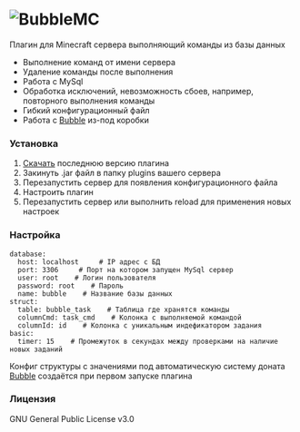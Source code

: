 # ![BubbleMC](http://i.imgur.com/2WAUYyB.png)
Плагин для Minecraft сервера выполняющий команды из базы данных

  - Выполнение команд от имени сервера
  - Удаление команды после выполнения
  - Работа с MySql
  - Обработка исключений, невозможность сбоев, например, повторного выполнения команды
  - Гибкий конфигурационный файл
  - Работа с [Bubble](https://github.com/MarshalX/Bubble) из-под коробки

### Установка
1. [Скачать](https://github.com/MarshalX/BubbleMC/releases/latest) последнюю версию плагина
2. Закинуть .jar файл в папку plugins вашего сервера
3. Перезапустить сервер для появления конфигурационного файла
4. Настроить плагин
5. Перезапустить сервер или выполнить reload для применения новых настроек

### Настройка
```
database:
  host: localhost     # IP адрес с БД
  port: 3306     # Порт на котором запущен MySql сервер
  user: root    # Логин пользователя
  password: root    # Пароль
  name: bubble    # Название базы данных
struct:
  table: bubble_task    # Таблица где хранятся команды
  columnCmd: task_cmd    # Колонка с выполняемой командой
  columnId: id    # Колонка с уникальным индефикатором задания
basic:
  timer: 15    # Промежуток в секундах между проверками на наличие новых заданий
```

Конфиг структуры с значениями под автоматическую систему доната [Bubble](https://github.com/MarshalX/Bubble) создаётся при первом запуске плагина

### Лицензия
GNU General Public License v3.0
